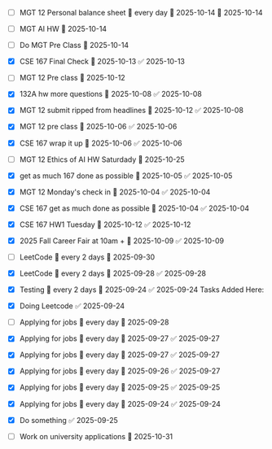 - [ ] MGT 12 Personal balance sheet 🔁 every day 🛫 2025-10-14 📅 2025-10-14
- [ ] MGT AI HW 📅 2025-10-14
- [ ] Do MGT Pre Class 📅 2025-10-14
- [x] CSE 167 Final Check 📅 2025-10-13 ✅ 2025-10-13
- [ ] MGT 12 Pre class 📅 2025-10-12
- [x] 132A hw more questions 📅 2025-10-08 ✅ 2025-10-08
- [x] MGT 12 submit ripped from headlines 📅 2025-10-12 ✅ 2025-10-08
- [x] MGT 12 pre class 📅 2025-10-06 ✅ 2025-10-06
- [x] CSE 167 wrap it up 📅 2025-10-06 ✅ 2025-10-06
- [ ] MGT 12 Ethics of AI HW Saturdady 📅 2025-10-25
- [x] get as much 167 done as possible 📅 2025-10-05 ✅ 2025-10-05
- [x] MGT 12 Monday's check in 📅 2025-10-04 ✅ 2025-10-04
- [x] CSE 167 get as much done as possible 📅 2025-10-04 ✅ 2025-10-04
- [x] CSE 167 HW1 Tuesday 📅 2025-10-12 ✅ 2025-10-12

- [x] 2025 Fall Career Fair at 10am + 📅 2025-10-09 ✅ 2025-10-09
- [ ] LeetCode 🔁 every 2 days 📅 2025-09-30
- [x] LeetCode 🔁 every 2 days 📅 2025-09-28 ✅ 2025-09-28
- [x] Testing 🔁 every 2 days 📅 2025-09-24 ✅ 2025-09-24
Tasks Added Here:
- [x] Doing Leetcode ✅ 2025-09-24
- [ ] Applying for jobs 🔁 every day 📅 2025-09-28
- [x] Applying for jobs 🔁 every day 📅 2025-09-27 ✅ 2025-09-27
- [x] Applying for jobs 🔁 every day 📅 2025-09-27 ✅ 2025-09-27
- [x] Applying for jobs 🔁 every day 📅 2025-09-26 ✅ 2025-09-27
- [x] Applying for jobs 🔁 every day 📅 2025-09-25 ✅ 2025-09-25
- [x] Applying for jobs 🔁 every day 📅 2025-09-24 ✅ 2025-09-24
- [x] Do something ✅ 2025-09-25
- [ ] Work on university applications 📅 2025-10-31
